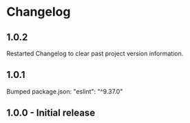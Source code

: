 # Changelog

## 1.0.2
Restarted Changelog to clear past project version information.

## 1.0.1
Bumped package.json: "eslint": "^9.37.0"

## 1.0.0 - Initial release
